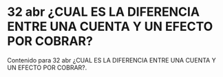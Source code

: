 # 32 abr  ¿CUAL ES LA DIFERENCIA ENTRE UNA CUENTA Y UN EFECTO POR COBRAR?

Contenido para 32 abr  ¿CUAL ES LA DIFERENCIA ENTRE UNA CUENTA Y UN EFECTO POR COBRAR?.